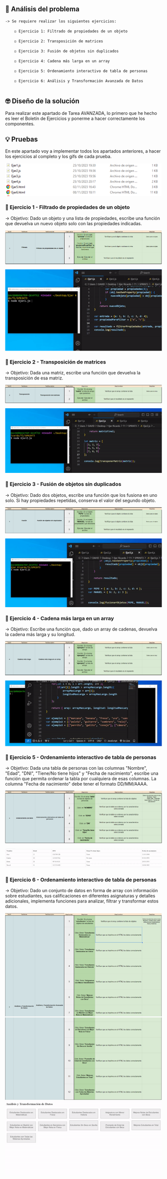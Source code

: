 ## 🤔 Análisis del problema
```
-> Se requiere realizar los siguientes ejercicios:

    ◽ Ejercicio 1: Filtrado de propiedades de un objeto

    ◽ Ejercicio 2: Transposición de matrices

    ◽ Ejercicio 3: Fusión de objetos sin duplicados

    ◽ Ejercicio 4: Cadena más larga en un array

    ◽ Ejercicio 5: Ordenamiento interactivo de tabla de personas

    ◽ Ejercicio 6: Análisis y Transformación Avanzada de Datos


```


## 🤓 Diseño de la solución
Para realizar este apartado de Tarea AVANZADA, lo primero que he hecho es leer el Boletín de Ejercicios y ponerme a hacer correctamente los
componentes.


## 💡 Pruebas

En este apartado voy a implementar todos los apartados anteriores, a hacer los ejercicios al completo y los gifs de cada
prueba.

![Fichero con las actividades en formato HTML](./fotos/Captura1.PNG)


### 🔰 Ejercicio 1 -   Filtrado de propiedades de un objeto
-> Objetivo: Dado un objeto y una lista de propiedades, escribe una función que devuelva un nuevo objeto solo con las propiedades indicadas.

![Foto del Test Plan del ejercicio 1](./fotos/test1.PNG)

![Foto del ejercicio 1](./fotos/GifEjer1.gif)


### 🔰 Ejercicio 2 -  Transposición de matrices
-> Objetivo: Dada una matriz, escribe una función que devuelva la transposición de esa matriz.

![Foto del Test Plan del ejercicio 2](./fotos/test2.PNG)

![Foto del ejercicio 2](./fotos/GifEjer2.gif)


### 🔰 Ejercicio 3 - Fusión de objetos sin duplicados
-> Objetivo: Dado dos objetos, escribe una función que los fusiona en uno solo. Si hay propiedades repetidas, conserva el valor del segundo objeto.

![Foto del Test Plan del ejercicio 3](./fotos/test3.PNG)

![Foto del ejercicio 3](./fotos/GifEjer3.gif)

### 🔰 Ejercicio 4 - Cadena más larga en un array
-> Objetivo: Escribe una función que, dado un array de cadenas, devuelva la cadena más larga y su longitud.

![Foto del Test Plan del ejercicio 4](./fotos/test4.PNG)

![Foto del ejercicio 4](./fotos/GifEjer4.gif)

### 🔰 Ejercicio 5 - Ordenamiento interactivo de tabla de personas
-> Objetivo: Dada una tabla de personas con las columnas "Nombre", "Edad", "DNI", "Tiene/No tiene hijos" y "Fecha de nacimiento", escribe una función que permita ordenar la tabla por cualquiera de esas columnas. La columna "Fecha de nacimiento" debe tener el formato DD/MM/AAAA.

![Foto del Test Plan del ejercicio 5](./fotos/test5.PNG)

![Foto del ejercicio 5](./fotos/GifEjer5.gif)

### 🔰 Ejercicio 6 - Ordenamiento interactivo de tabla de personas
-> Objetivo: Dado un conjunto de datos en forma de array con información sobre estudiantes, sus calificaciones en diferentes asignaturas y detalles adicionales, implementa funciones para analizar, filtrar y transformar estos datos.

![Foto del Test Plan del ejercicio 6](./fotos/test6.1.PNG)
![Foto del Test Plan del ejercicio 6](./fotos/test6.2.PNG)
![Foto del ejercicio 6](./fotos/GifEjer6.gif)



